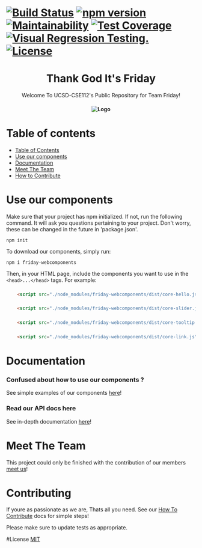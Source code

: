 [![Build Status](https://travis-ci.com/ucsd-cse112/team13.svg?branch=master)](https://travis-ci.com/ucsd-cse112/team13)
[![npm version](https://badge.fury.io/js/friday-webcomponents.svg)](https://badge.fury.io/js/friday-webcomponents)
[![Maintainability](https://api.codeclimate.com/v1/badges/326f35bc460bb3deb322/maintainability)](https://codeclimate.com/github/ucsd-cse112/team13/maintainability)
[![Test Coverage](https://api.codeclimate.com/v1/badges/326f35bc460bb3deb322/test_coverage)](https://codeclimate.com/github/ucsd-cse112/team13/test_coverage)
[![Visual Regression Testing.](https://percy.io/static/images/percy-badge.svg)](https://percy.io/ucsd-cse112/ucsd-cse112)
[![License](https://img.shields.io/badge/License-MIT-yellow.svg)](https://opensource.org/licenses/MIT)
=======================================

<h1 align="center"> Thank God It's Friday</h1>
<p align="center"> Welcome To UCSD-CSE112's Public Repository for Team Friday!</p>
<h4 align="center"> <img alt="Logo" src="https://imgur.com/e9SoakZ.png"></h4>

Table of contents
=================

<!--ts-->
   * [Table of Contents](#Table-of-contents)
   * [Use our components](#Use-our-components)
   * [Documentation](#Documentation)
   * [Meet The Team](#Meet-The-Team)
   * [How to Contribute](#Contributing)
<!--te-->

# Use our components
Make sure that your project has npm initialized. If not, run the following command. It will ask you questions pertaining to your project. Don't worry, these can be changed in the future in 'package.json'.

`npm init`

To download our components, simply run:

`npm i friday-webcomponents`

Then, in your HTML page, include the components you want to use in the `<head>...</head>` tags. For example:

### <core-hello>

```html
	<script src="./node_modules/friday-webcomponents/dist/core-hello.js"></script>
```

### <core-slider>

```html
	<script src="./node_modules/friday-webcomponents/dist/core-slider.js"></script>
```

### <core-tooltip>

```html
	<script src="./node_modules/friday-webcomponents/dist/core-tooltip.js"></script>
```

### <core-link>

```html
	<script src="./node_modules/friday-webcomponents/dist/core-link.js"></script>
```
# Documentation
### Confused about how to use our components ?
See simple examples of our components [here](https://github.com/ucsd-cse112/team13/blob/master/teamProfile.html)!<!-- todo -->
### Read our API docs here
See in-depth documentation [here](https://github.com/ucsd-cse112/team13/blob/master/teamProfile.html)! 

# Meet The Team
This project could only be finished with the contribution of our members
[meet us](https://github.com/ucsd-cse112/team13/blob/master/teamProfile.html)!

# Contributing
If youre as passionate as we are, Thats all you need. 
See our [How To Contribute](./CONTRIBUTING.md) docs for simple steps!

Please make sure to update tests as appropriate.

#License
[MIT](https://opensource.org/licenses/MIT)